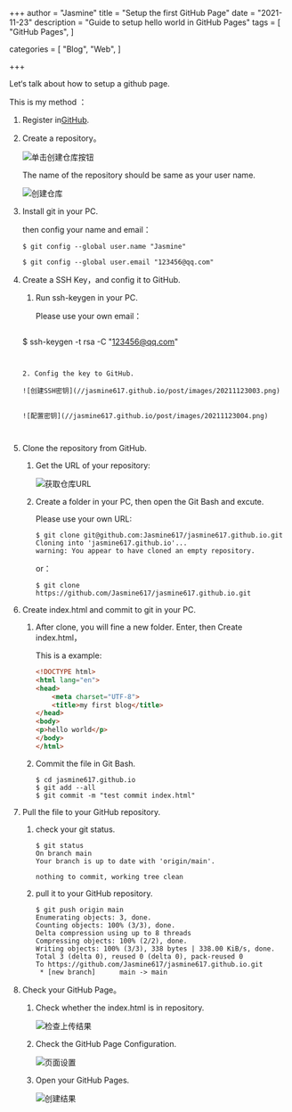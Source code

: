 +++
author = "Jasmine"
title = "Setup the first GitHub Page"
date = "2021-11-23"
description = "Guide to setup hello world in GitHub Pages"
tags = [
    "GitHub Pages",
]

categories = [
    "Blog",
    "Web",
]

+++

Let‘s talk about how to setup a github page.
<!--more-->
This is my method ：

1. Register in[GitHub](https://github.com/).

   

2. Create a repository。

   ![单击创建仓库按钮](//jasmine617.github.io/post/images/20211123001.png)

   

   The name of the repository should be same as your user name.

   ![创建仓库](//jasmine617.github.io/post/images/20211123002.png)

   

3. Install git in your PC.

   then config your name and email：

   ```shell
   $ git config --global user.name "Jasmine"
   
   $ git config --global user.email "123456@qq.com"
   ```
   
   
   
4. Create a SSH Key，and config it to GitHub.

   1. Run ssh-keygen in  your PC.

      Please use your own email：

      ```shell
   $ ssh-keygen -t rsa -C "123456@qq.com"
      ```

   
   2. Config the key to GitHub.
   
   ![创建SSH密钥](//jasmine617.github.io/post/images/20211123003.png)
      
   
      ![配置密钥](//jasmine617.github.io/post/images/20211123004.png)
   
   

5. Clone the repository from GitHub.

   1. Get the URL of your repository:
   
      ![获取仓库URL](//jasmine617.github.io/post/images/20211123005.png)

      

   2. Create a folder in your PC, then open the  Git Bash and excute.
   
      Please use  your own URL:
   
      ```shell
      $ git clone git@github.com:Jasmine617/jasmine617.github.io.git
      Cloning into 'jasmine617.github.io'...
      warning: You appear to have cloned an empty repository.
      ```
      or：
      
      ```shell
      $ git clone https://github.com/Jasmine617/jasmine617.github.io.git
      ```




6. Create index.html and commit to git in your PC.

   1. After clone, you will fine a new folder. Enter, then Create index.html，

      This is a example:

      ```html
      <!DOCTYPE html>
      <html lang="en">
      <head>
          <meta charset="UTF-8">
          <title>my first blog</title>
      </head>
      <body>
      <p>hello world</p>
      </body>
      </html>
      ```
   
   3. Commit the file in Git Bash.

      ```shell
      $ cd jasmine617.github.io
      $ git add --all
      $ git commit -m "test commit index.html"
      ```
   
   
   
7. Pull the file to your GitHub repository.

   1. check your git status.

      ```shell
      $ git status
      On branch main
      Your branch is up to date with 'origin/main'.
      
      nothing to commit, working tree clean
      ```
   

   2. pull it to your GitHub repository.

      ```shell
      $ git push origin main
      Enumerating objects: 3, done.
      Counting objects: 100% (3/3), done.
      Delta compression using up to 8 threads
      Compressing objects: 100% (2/2), done.
      Writing objects: 100% (3/3), 338 bytes | 338.00 KiB/s, done.
      Total 3 (delta 0), reused 0 (delta 0), pack-reused 0
      To https://github.com/Jasmine617/jasmine617.github.io.git
       * [new branch]      main -> main
      ```

   

8. Check your GitHub Page。

   1. Check whether the index.html is in repository.

      ![检查上传结果](//jasmine617.github.io/post/images/20211123006.png	"检查上传结果")
   

   2. Check the GitHub Page Configuration.

      ![页面设置](//jasmine617.github.io/post/images/20211123007.png	"页面设置")
   
   
   3. Open your GitHub Pages.

      ![创建结果](//jasmine617.github.io/post/images/20211123008.png	"创建结果")

   

   
